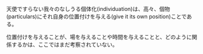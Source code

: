 天使ですらない我々のなしうる個体化(individuation)は、高々、個物(particulars)にそれ自身の位置付けを与える(give it its own position)ことである。

位置付けを与えることが、場を与えることや時間を与えることと、どのように関係するかは、ここではまだ考察されていない。
